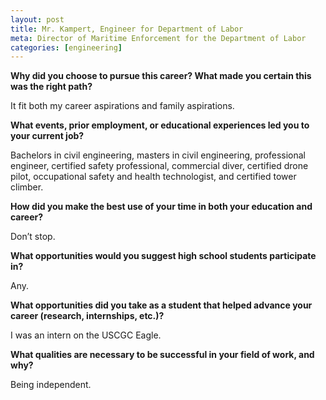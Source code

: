 ```yaml
---
layout: post
title: Mr. Kampert, Engineer for Department of Labor
meta: Director of Maritime Enforcement for the Department of Labor
categories: [engineering]
---
```


**Why did you choose to pursue this career?  What made you certain this was the right path?**

It fit both my career aspirations and family aspirations.

**What events, prior employment, or educational experiences led you to your current job?**

Bachelors in civil engineering, masters in civil engineering, professional engineer, certified safety professional, commercial diver, certified drone pilot, occupational safety and health technologist, and certified tower climber.

**How did you make the best use of your time in both your education and career?**

Don’t stop.

**What opportunities would you suggest high school students participate in?**

Any.

**What opportunities did you take as a student that helped advance your career (research, internships, etc.)?**

I was an intern on the USCGC Eagle.

**What qualities are necessary to be successful in your field of work, and why?**

Being independent.
